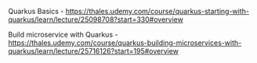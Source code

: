 Quarkus Basics - https://thales.udemy.com/course/quarkus-starting-with-quarkus/learn/lecture/25098708?start=330#overview

Build microservice with Quarkus - https://thales.udemy.com/course/quarkus-building-microservices-with-quarkus/learn/lecture/25716126?start=195#overview

